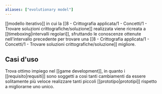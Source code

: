 ```yaml
---
aliases: ["evolutionary model"]
---
```


[[modello iterativo]] in cui la [[8 - Crittografia applicata/1 - Concetti/1 - Trovare soluzioni crittografiche/soluzione]] realizzata viene ricreata a [[timeboxing|intervalli regolari]], sfruttando le conoscenze ottenute nell'intervallo precedente per trovare una [[8 - Crittografia applicata/1 - Concetti/1 - Trovare soluzioni crittografiche/soluzione]] migliore.

## Casi d'uso

Trova ottimo impiego nel [[game development]], in quanto i [[requisito|requsiti]] sono soggetti a così tanti cambiamenti da essere solitamente più veloce realizzare tanti piccoli [[prototipo|prototipi]] rispetto a migliorarne uno unico.
